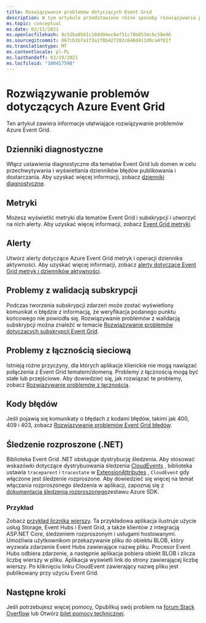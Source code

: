 ```yaml
---
title: Rozwiązywanie problemów dotyczących Event Grid
description: W tym artykule przedstawiono różne sposoby rozwiązywania problemów Azure Event Grid problemów
ms.topic: conceptual
ms.date: 02/11/2021
ms.openlocfilehash: 9c52ba8561c10dd94ec6ef51c78b8534c6c58e96
ms.sourcegitcommit: 867cb1b7a1f3a1f0b427282c648d411d0ca4f81f
ms.translationtype: MT
ms.contentlocale: pl-PL
ms.lasthandoff: 03/19/2021
ms.locfileid: "100417598"
---
```

# <a name="troubleshoot-azure-event-grid-issues"></a>Rozwiązywanie problemów dotyczących Azure Event Grid
Ten artykuł zawiera informacje ułatwiające rozwiązywanie problemów Azure Event Grid. 

## <a name="diagnostic-logs"></a>Dzienniki diagnostyczne
Włącz ustawienia diagnostyczne dla tematów Event Grid lub domen w celu przechwytywania i wyświetlania dzienników błędów publikowania i dostarczania. Aby uzyskać więcej informacji, zobacz [dzienniki diagnostyczne](enable-diagnostic-logs-topic.md).

## <a name="metrics"></a>Metryki
Możesz wyświetlić metryki dla tematów Event Grid i subskrypcji i utworzyć na nich alerty. Aby uzyskać więcej informacji, zobacz [Event Grid metryki](monitor-event-delivery.md).

## <a name="alerts"></a>Alerty
Utwórz alerty dotyczące Azure Event Grid metryk i operacji dziennika aktywności. Aby uzyskać więcej informacji, zobacz [alerty dotyczące Event Grid metryk i dzienników aktywności](set-alerts.md).

## <a name="subscription-validation-issues"></a>Problemy z walidacją subskrypcji
Podczas tworzenia subskrypcji zdarzeń może zostać wyświetlony komunikat o błędzie z informacją, że weryfikacja podanego punktu końcowego nie powiodła się. Rozwiązywanie problemów z walidacją subskrypcji można znaleźć w temacie [Rozwiązywanie problemów dotyczących subskrypcji Event Grid](troubleshoot-subscription-validation.md). 

## <a name="network-connectivity-issues"></a>Problemy z łącznością sieciową
Istnieją różne przyczyny, dla których aplikacje klienckie nie mogą nawiązać połączenia z Event Grid tematem/domeną. Problemy z łącznością mogą być stałe lub przejściowe. Aby dowiedzieć się, jak rozwiązać te problemy, zobacz [Rozwiązywanie problemów z łącznością](troubleshoot-network-connectivity.md).

## <a name="error-codes"></a>Kody błędów
Jeśli pojawią się komunikaty o błędach z kodami błędów, takimi jak 400, 409 i 403, zobacz [Rozwiązywanie problemów Event Grid błędów](troubleshoot-errors.md). 

## <a name="distributed-tracing-net"></a>Śledzenie rozproszone (.NET)
Biblioteka Event Grid .NET obsługuje dystrybucję śledzenia. Aby stosować wskazówki dotyczące dystrybuowania śledzenia [CloudEvents](https://github.com/cloudevents/spec/blob/master/extensions/distributed-tracing.md) , biblioteka ustawia `traceparent` i `tracestate` w [ExtensionAttributes](https://github.com/Azure/azure-sdk-for-net/blob/master/sdk/eventgrid/Azure.Messaging.EventGrid/src/Customization/CloudEvent.cs#L126) , `CloudEvent` gdy włączone jest śledzenie rozproszone. Aby dowiedzieć się więcej na temat włączania rozproszonego śledzenia w aplikacji, zapoznaj się z [dokumentacją śledzenia rozproszonego](https://github.com/Azure/azure-sdk-for-net/blob/master/sdk/core/Azure.Core/samples/Diagnostics.md#Distributed-tracing)zestawu Azure SDK.

### <a name="sample"></a>Przykład
Zobacz [przykład licznika wierszy](/samples/azure/azure-sdk-for-net/line-counter/). Ta przykładowa aplikacja ilustruje użycie usług Storage, Event Hubs i Event Grid, a także klientów z integracją ASP.NET Core, śledzeniem rozproszonym i usługami hostowanymi. Umożliwia użytkownikom przekazywanie pliku do obiektu BLOB, który wyzwala zdarzenie Event Hubs zawierające nazwę pliku. Procesor Event Hubs odbiera zdarzenie, a następnie aplikacja pobiera obiekt BLOB i zlicza liczbę wierszy w pliku. Aplikacja wyświetli link do strony zawierającej liczbę wierszy. Po kliknięciu linku CloudEvent zawierający nazwę pliku jest publikowany przy użyciu Event Grid.

## <a name="next-steps"></a>Następne kroki
Jeśli potrzebujesz więcej pomocy, Opublikuj swój problem na [forum Stack Overflow](https://stackoverflow.com/questions/tagged/azure-eventgrid) lub Otwórz [bilet pomocy technicznej](https://azure.microsoft.com/support/options/). 
